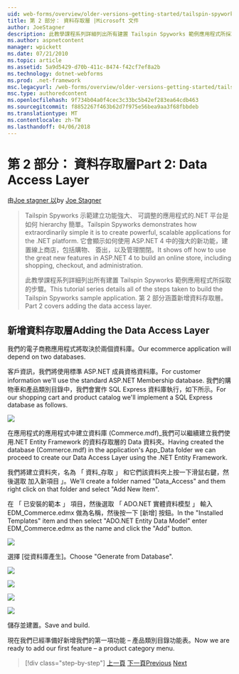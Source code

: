 ```yaml
---
uid: web-forms/overview/older-versions-getting-started/tailspin-spyworks/tailspin-spyworks-part-2
title: 第 2 部分： 資料存取層 |Microsoft 文件
author: JoeStagner
description: 此教學課程系列詳細列出所有建置 Tailspin Spyworks 範例應用程式所採取的步驟。 第 2 部分涵蓋新增資料存取層。
ms.author: aspnetcontent
manager: wpickett
ms.date: 07/21/2010
ms.topic: article
ms.assetid: 5a9d5429-d70b-411c-8474-f42cf7ef8a2b
ms.technology: dotnet-webforms
ms.prod: .net-framework
msc.legacyurl: /web-forms/overview/older-versions-getting-started/tailspin-spyworks/tailspin-spyworks-part-2
msc.type: authoredcontent
ms.openlocfilehash: 9f734b04a0f4cec3c33bc5b42ef283ea64cdb463
ms.sourcegitcommit: f8852267f463b62d7f975e56bea9aa3f68fbbdeb
ms.translationtype: MT
ms.contentlocale: zh-TW
ms.lasthandoff: 04/06/2018
---
```

<a name="part-2-data-access-layer"></a><span data-ttu-id="ebbb4-104">第 2 部分： 資料存取層</span><span class="sxs-lookup"><span data-stu-id="ebbb4-104">Part 2: Data Access Layer</span></span>
====================
<span data-ttu-id="ebbb4-105">由[Joe stagner 以](https://github.com/JoeStagner)</span><span class="sxs-lookup"><span data-stu-id="ebbb4-105">by [Joe Stagner](https://github.com/JoeStagner)</span></span>

> <span data-ttu-id="ebbb4-106">Tailspin Spyworks 示範建立功能強大、 可調整的應用程式的.NET 平台是如何 hierarchy 簡單。</span><span class="sxs-lookup"><span data-stu-id="ebbb4-106">Tailspin Spyworks demonstrates how extraordinarily simple it is to create powerful, scalable applications for the .NET platform.</span></span> <span data-ttu-id="ebbb4-107">它會顯示如何使用 ASP.NET 4 中的強大的新功能，建置線上商店，包括購物、 簽出，以及管理關閉。</span><span class="sxs-lookup"><span data-stu-id="ebbb4-107">It shows off how to use the great new features in ASP.NET 4 to build an online store, including shopping, checkout, and administration.</span></span>
> 
> <span data-ttu-id="ebbb4-108">此教學課程系列詳細列出所有建置 Tailspin Spyworks 範例應用程式所採取的步驟。</span><span class="sxs-lookup"><span data-stu-id="ebbb4-108">This tutorial series details all of the steps taken to build the Tailspin Spyworks sample application.</span></span> <span data-ttu-id="ebbb4-109">第 2 部分涵蓋新增資料存取層。</span><span class="sxs-lookup"><span data-stu-id="ebbb4-109">Part 2 covers adding the data access layer.</span></span>


## <a id="_Toc260221668"></a>  <span data-ttu-id="ebbb4-110">新增資料存取層</span><span class="sxs-lookup"><span data-stu-id="ebbb4-110">Adding the Data Access Layer</span></span>

<span data-ttu-id="ebbb4-111">我們的電子商務應用程式將取決於兩個資料庫。</span><span class="sxs-lookup"><span data-stu-id="ebbb4-111">Our ecommerce application will depend on two databases.</span></span>

<span data-ttu-id="ebbb4-112">客戶資訊，我們將使用標準 ASP.NET 成員資格資料庫。</span><span class="sxs-lookup"><span data-stu-id="ebbb4-112">For customer information we'll use the standard ASP.NET Membership database.</span></span> <span data-ttu-id="ebbb4-113">我們的購物車和產品類別目錄中，我們會實作 SQL Express 資料庫執行，如下所示。</span><span class="sxs-lookup"><span data-stu-id="ebbb4-113">For our shopping cart and product catalog we'll implement a SQL Express database as follows.</span></span>

![](tailspin-spyworks-part-2/_static/image1.jpg)

<span data-ttu-id="ebbb4-114">在應用程式的應用程式中建立資料庫 (Commerce.mdf)\_我們可以繼續建立我們使用.NET Entity Framework 的資料存取層的 Data 資料夾。</span><span class="sxs-lookup"><span data-stu-id="ebbb4-114">Having created the database (Commerce.mdf) in the application's App\_Data folder we can proceed to create our Data Access Layer using the .NET Entity Framework.</span></span>

<span data-ttu-id="ebbb4-115">我們將建立資料夾，名為 「 資料\_存取 」 和它們該資料夾上按一下滑鼠右鍵，然後選取 加入新項目 」。</span><span class="sxs-lookup"><span data-stu-id="ebbb4-115">We'll create a folder named "Data\_Access" and them right click on that folder and select "Add New Item".</span></span>

<span data-ttu-id="ebbb4-116">在 「 已安裝的範本 」 項目，然後選取 「 ADO.NET 實體資料模型 」 輸入 EDM\_Commerce.edmx 做為名稱，然後按一下 [新增] 按鈕。</span><span class="sxs-lookup"><span data-stu-id="ebbb4-116">In the "Installed Templates" item and then select "ADO.NET Entity Data Model" enter EDM\_Commerce.edmx as the name and click the "Add" button.</span></span>

![](tailspin-spyworks-part-2/_static/image2.jpg)

<span data-ttu-id="ebbb4-117">選擇 [從資料庫產生]。</span><span class="sxs-lookup"><span data-stu-id="ebbb4-117">Choose "Generate from Database".</span></span>

![](tailspin-spyworks-part-2/_static/image1.png)

![](tailspin-spyworks-part-2/_static/image2.png)

![](tailspin-spyworks-part-2/_static/image3.png)

![](tailspin-spyworks-part-2/_static/image3.jpg)

<span data-ttu-id="ebbb4-118">儲存並建置。</span><span class="sxs-lookup"><span data-stu-id="ebbb4-118">Save and build.</span></span>

<span data-ttu-id="ebbb4-119">現在我們已經準備好新增我們的第一項功能 – 產品類別目錄功能表。</span><span class="sxs-lookup"><span data-stu-id="ebbb4-119">Now we are ready to add our first feature – a product category menu.</span></span>

> [!div class="step-by-step"]
> <span data-ttu-id="ebbb4-120">[上一頁](tailspin-spyworks-part-1.md)
> [下一頁](tailspin-spyworks-part-3.md)</span><span class="sxs-lookup"><span data-stu-id="ebbb4-120">[Previous](tailspin-spyworks-part-1.md)
[Next](tailspin-spyworks-part-3.md)</span></span>

